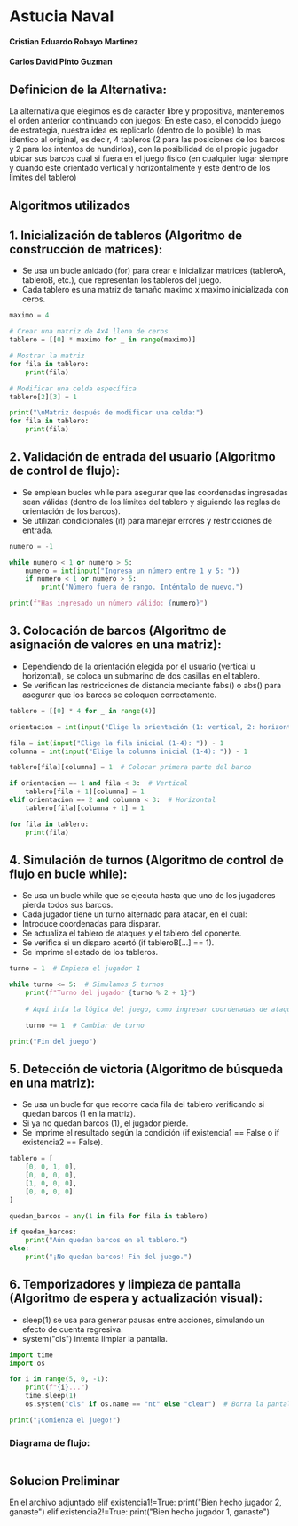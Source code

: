 # Astucia Naval
#### Cristian Eduardo Robayo Martinez
#### Carlos David Pinto Guzman


## Definicion de la Alternativa: 

La alternativa que elegimos es de caracter libre y propositiva, mantenemos el orden anterior continuando con juegos; En este caso, el conocido juego de estrategia, nuestra idea es replicarlo (dentro de lo posible) lo mas identico al original, es decir, 4 tableros (2 para las posiciones de los barcos y 2 para los intentos de hundirlos), con la posibilidad de el propio jugador ubicar sus barcos cual si fuera en el juego fisico (en cualquier lugar siempre y cuando este orientado vertical y horizontalmente y este dentro de los limites del tablero) 

## Algoritmos utilizados


## 1. Inicialización de tableros (Algoritmo de construcción de matrices):

- Se usa un bucle anidado (for) para crear e inicializar matrices (tableroA, tableroB, etc.), que representan los tableros del juego.
- Cada tablero es una matriz de tamaño maximo x maximo inicializada con ceros.

   
```python
maximo = 4

# Crear una matriz de 4x4 llena de ceros
tablero = [[0] * maximo for _ in range(maximo)]

# Mostrar la matriz
for fila in tablero:
    print(fila)

# Modificar una celda específica
tablero[2][3] = 1

print("\nMatriz después de modificar una celda:")
for fila in tablero:
    print(fila)
```


## 2. Validación de entrada del usuario (Algoritmo de control de flujo):

- Se emplean bucles while para asegurar que las coordenadas ingresadas sean válidas (dentro de los límites del tablero y siguiendo las reglas de orientación de los barcos).
- Se utilizan condicionales (if) para manejar errores y restricciones de entrada.

```python
numero = -1

while numero < 1 or numero > 5:
    numero = int(input("Ingresa un número entre 1 y 5: "))
    if numero < 1 or numero > 5:
        print("Número fuera de rango. Inténtalo de nuevo.")

print(f"Has ingresado un número válido: {numero}")
```


## 3. Colocación de barcos (Algoritmo de asignación de valores en una matriz):

- Dependiendo de la orientación elegida por el usuario (vertical u horizontal), se coloca un submarino de dos casillas en el tablero.
- Se verifican las restricciones de distancia mediante fabs() o abs() para asegurar que los barcos se coloquen correctamente.

```python
tablero = [[0] * 4 for _ in range(4)]

orientacion = int(input("Elige la orientación (1: vertical, 2: horizontal): "))

fila = int(input("Elige la fila inicial (1-4): ")) - 1
columna = int(input("Elige la columna inicial (1-4): ")) - 1

tablero[fila][columna] = 1  # Colocar primera parte del barco

if orientacion == 1 and fila < 3:  # Vertical
    tablero[fila + 1][columna] = 1
elif orientacion == 2 and columna < 3:  # Horizontal
    tablero[fila][columna + 1] = 1

for fila in tablero:
    print(fila)
```


## 4. Simulación de turnos (Algoritmo de control de flujo en bucle while):

- Se usa un bucle while que se ejecuta hasta que uno de los jugadores pierda todos sus barcos.
- Cada jugador tiene un turno alternado para atacar, en el cual:
- Introduce coordenadas para disparar.
- Se actualiza el tablero de ataques y el tablero del oponente.
- Se verifica si un disparo acertó (if tableroB[...] == 1).
- Se imprime el estado de los tableros.

```python
turno = 1  # Empieza el jugador 1

while turno <= 5:  # Simulamos 5 turnos
    print(f"Turno del jugador {turno % 2 + 1}")
    
    # Aquí iría la lógica del juego, como ingresar coordenadas de ataque

    turno += 1  # Cambiar de turno

print("Fin del juego")
```


## 5. Detección de victoria (Algoritmo de búsqueda en una matriz):

- Se usa un bucle for que recorre cada fila del tablero verificando si quedan barcos (1 en la matriz).
- Si ya no quedan barcos (1), el jugador pierde.
- Se imprime el resultado según la condición (if existencia1 == False o if existencia2 == False).

```python
tablero = [
    [0, 0, 1, 0],
    [0, 0, 0, 0],
    [1, 0, 0, 0],
    [0, 0, 0, 0]
]

quedan_barcos = any(1 in fila for fila in tablero)

if quedan_barcos:
    print("Aún quedan barcos en el tablero.")
else:
    print("¡No quedan barcos! Fin del juego.")
```


## 6. Temporizadores y limpieza de pantalla (Algoritmo de espera y actualización visual):

- sleep(1) se usa para generar pausas entre acciones, simulando un efecto de cuenta regresiva.
- system("cls") intenta limpiar la pantalla.

```python
import time
import os

for i in range(5, 0, -1):
    print(f"{i}...")
    time.sleep(1)
    os.system("cls" if os.name == "nt" else "clear")  # Borra la pantalla

print("¡Comienza el juego!")
```


### Diagrama de flujo:

```merdmai

```

## Solucion Preliminar

En el archivo adjuntado
    elif existencia1!=True:
        print("Bien hecho jugador 2, ganaste")
    elif existencia2!=True:
        print("Bien hecho jugador 1, ganaste")
```

